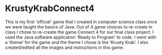 # KrustyKrabConnect4
This is my first 'official' game that I created in computer science class once we were taught the basics of Java. Out of 4 game choices to re-create in class I chose to re-create the game Connect 4 for our final class project. I used the Java software application 'Ready to Program' to code. I went with a ‘theme’ for the game and the theme I chose is the ‘Krusty Krab’. I also created/edited all the images and instructions in this game. 
